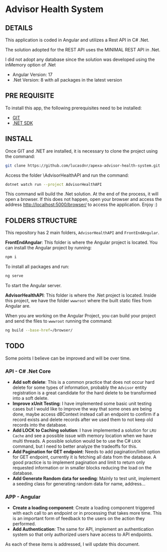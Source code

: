 # Advisor Health System

## DETAILS
This application is coded in Angular and utilizes a Rest API in C# .Net. 

The solution adopted for the REST API uses the MINIMAL REST API in .Net.

I did not adopt any database since the solution was developed using the inMemory option of .Net

- Angular Version: 17
- .Net Version: 8 with all packages in the latest version

## PRE REQUISITE
To install this app, the following prerequisites need to be installed:
- [GIT](https://git-scm.com/downloads)
- [.NET SDK](https://dotnet.microsoft.com/en-us/download)

## INSTALL
Once GIT and .NET are installed, it is necessary to clone the project using the command:
```sh
git clone https://github.com/lucasdnr/apexa-advisor-health-system.git
```
Access the folder \AdvisorHealthAPI and run the command:
```sh
dotnet watch run --project AdvisorHealthAPI
```
This command will build the .Net solution. At the end of the process, it will open a browser. If this does not happen, open your browser and access the address [http://localhost:5000/browser/](http://localhost:5000/browser/) to access the application. Enjoy :)

## FOLDERS STRUCTURE
This repository has 2 main folders, `AdvisorHealthAPI` and `FrontEndAngular`.

**FrontEndAngular**: This folder is where the Angular project is located. You can install the Angular project by running:
```sh
npm i
```
To install all packages and run:
```sh
ng serve
```
To start the Angular server.

**AdvisorHealthAPI**: This folder is where the .Net project is located. Inside this project, we have the folder `wwwroot` where the built static files from Angular are.

When you are working on the Angular Project, you can build your project and send the files to `wwwroot` running the command:
```sh
ng build --base-href=/browser/
```

## TODO
Some points I believe can be improved and will be over time.

### API - C# .Net Core
- **Add soft delete**: This is a common practice that does not occur hard delete for some types of information, probably the `Advisor` entity registration is a great candidate for the hard delete to be transformed into a soft delete.
- **Improve xUnit Testing**: I have implemented some basic unit testing cases but I would like to improve the way that some ones are being done, maybe access dBContext instead call an endpoint to confirm if a record exists and delete records after we used them to not keep old records into the database.
- **Add LOCK to Caching solution**: I have implemented a solution for `LRU Cache` and see a possible issue with memory location when we have multi threads. A possible solution would be to use the C# `LOCK` command, but I need to better analyze the tradeoffs for this.
- **Add Pagination for GET endpoint**: Needs to add pagination/limit option for GET endpoint, currently it is fetching all data from the database. A good practice is to implement pagination and limit to return only requested information or in smaller blocks reducing the load on the database.
- **Add Generate Random data for seeding**: Mainly to test unit, implement a seeding class for generating random data for name, address...

### APP - Angular
- **Create a loading component**: Create a loading component triggered with each call to an endpoint or in processing that takes more time. This is an important form of feedback to the users on the action they performed.
- **Add Authentication**: The same for API, implement an authentication system so that only authorized users have access to API endpoints.


As each of these items is addressed, I will update this document.

